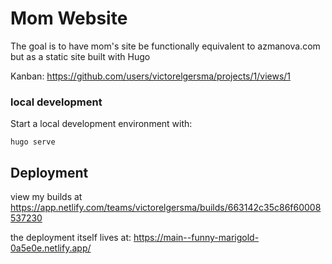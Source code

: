 # Mom Website

The goal is to have mom's site be functionally equivalent to azmanova.com but as a static site built with Hugo

Kanban: https://github.com/users/victorelgersma/projects/1/views/1


### local development

Start a local development environment with:

```
hugo serve
```

## Deployment

view my builds at https://app.netlify.com/teams/victorelgersma/builds/663142c35c86f60008537230


the deployment itself lives at:
https://main--funny-marigold-0a5e0e.netlify.app/
